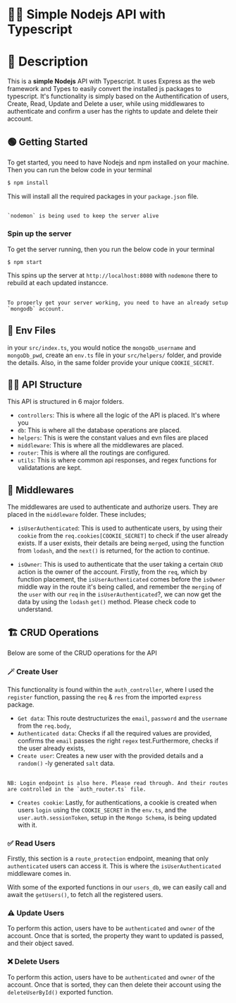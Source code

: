 # 🚀🚀 Simple Nodejs API with Typescript

# 📝 Description
This is a **simple Nodejs** API with Typescript. It uses Express as the web framework and Types to easily convert the installed js packages to typescript. It's functionality is simply based on the Authentification of users, Create, Read, Update and Delete a user, while using middlewares to authenticate and confirm a user has the rights to update and delete their account.

## 🟢 Getting Started
To get started, you need to have Nodejs and npm installed on your machine. Then you can run the below code in your terminal 
``` javascript
$ npm install
```
This will install all the required packages in your `package.json` file.

##
    `nodemon` is being used to keep the server alive

### Spin up the server
To get the server running, then you run the below code in your terminal
``` javascript
$ npm start
```

This spins up the server at `http://localhost:8080` with `nodemone` there to rebuild at each updated instancce.

##
    To properly get your server working, you need to have an already setup `mongodb` account.

## 📁 Env Files
in your `src/index.ts`, you would notice the  `mongoDb_username` and `mongoDb_pwd`, create an `env.ts` file in your `src/helpers/` folder, and provide the details. Also, in the same folder provide your unique `COOKIE_SECRET`.

## ⛓️‍💥 API Structure
This API is structured in 6 major folders.
- `controllers`: This is where all the logic of the API is placed. It's where you
- `db`: This is where all the database operations are placed.
- `helpers`: This is were the constant values and evn files are placed
- `middleware`: This is where all the middlewares are placed.
- `router`: This is where all the routings are configured.
- `utils`: This is where common api responses, and regex functions for validatations are kept.

## 🔌 Middlewares
The middlewares are used to authenticate and authorize users. They are placed in the `middleware` folder. These includes;
- `isUserAuthenticated`: This is used to authenticate users, by using their `cookie` from the `req.cookies[COOKIE_SECRET]` to check if the user already exists. If a user exists, their details are being `merge`d, using the function from `lodash`, and the `next()` is returned, for the action to continue.

- `isOwner`: This is used to authenticate that the user taking a certain `CRUD` action is the owner of the account. Firstly, from the `req`, which by function placement, the `isUserAuthenticated` comes before the `isOwner` middle way in the route it's being called, and remember the `merging` of the `user` with our `req` in the `isUserAuthenticated`?, we can now get the data by using the `lodash` `get()` method. Please check code to understand.

## 🏗️ CRUD Operations
Below are some of the CRUD operations for the API

### 🪄 Create User
This functionality is found within the `auth_controller`, where I used the `register` function, passing the `req` & `res` from the imported `express` package.
- `Get data`: This route destructurizes the `email`, `password` and the `username` from the `req.body`, 
- `Authenticated data`: Checks if all the required values are provided, confirms the `email` passes the right `regex` test.Furthermore, checks if the user already exists,
- `Create user`: Creates a new user with the provided details and a `random()` -ly generated `salt` data.


##
    NB: Login endpoint is also here. Please read through. And their routes are controlled in the `auth_router.ts` file.

- `Creates cookie`: Lastly, for authentications, a cookie is created when users `login` using the `COOKIE_SECRET` in the `env.ts`, and the `user.auth.sessionToken`, setup in the `Mongo Schema`, is being updated with it.

### ✅ Read Users
Firstly, this section is a `route_protection` endpoint, meaning that only `authenticated` users can access it. This is where the `isUserAuthenticated` middleware comes in.

With some of the exported functions in our `users_db`, we can easily call and await the `getUsers()`, to fetch all the registered users.


### ⚠️ Update Users
To perform this action, users have to be `authenticated` and `owner` of the account. Once that is sorted, the property they want to updated is passed, and their object saved.

### ❌ Delete Users
To perform this action, users have to be `authenticated` and `owner` of the account. Once that is sorted, they can then delete their account using the `deleteUserById()` exported function.